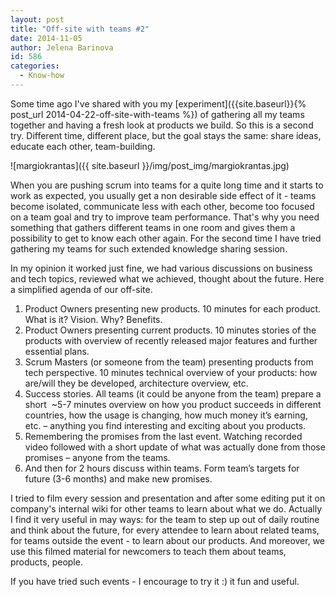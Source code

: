 ```yaml
---
layout: post
title: "Off-site with teams #2"
date: 2014-11-05
author: Jelena Barinova
id: 586
categories:
  - Know-how
---
```


Some time ago I've shared with you my [experiment]({{site.baseurl}}{% post_url 2014-04-22-off-site-with-teams %}) of gathering all my teams together and having a fresh look at products we build. So this is a second try. Different time, different place, but the goal stays the same: share ideas, educate each other, team-building.

![margiokrantas]({{ site.baseurl }}/img/post_img/margiokrantas.jpg)

When you are pushing scrum into teams for a quite long time and it starts to work as expected, you usually get a non desirable side effect of it - teams become isolated, communicate less with each other, become too focused on a team goal and try to improve team performance. That's why you need something that gathers different teams in one room and gives them a possibility to get to know each other again. For the second time I have tried gathering my teams for such extended knowledge sharing session.

In my opinion it worked just fine, we had various discussions on business and tech topics, reviewed what we achieved, thought about the future. Here a simplified agenda of our off-site.

1.  Product Owners presenting new products. 10 minutes for each product. What is it? Vision. Why? Benefits.
2.  Product Owners presenting current products. 10 minutes stories of the products with overview of recently released major features and further essential plans.
3.  Scrum Masters (or someone from the team) presenting products from tech perspective. 10 minutes technical overview of your products: how are/will they be developed, architecture overview, etc.
4.  Success stories. All teams (it could be anyone from the team) prepare a short  ~5-7 minutes overview on how you product succeeds in different countries, how the usage is changing, how much money it’s earning, etc. – anything you find interesting and exciting about you products.
5.  Remembering the promises from the last event. Watching recorded video followed with a short update of what was actually done from those promises – anyone from the teams.
6.  And then for 2 hours discuss within teams. Form team’s targets for future (3-6 months) and make new promises.

I tried to film every session and presentation and after some editing put it on company's internal wiki for other teams to learn about what we do. Actually I find it very useful in may ways: for the team to step up out of daily routine and think about the future, for every attendee to learn about related teams, for teams outside the event - to learn about our products. And moreover, we use this filmed material for newcomers to teach them about teams, products, people.

If you have tried such events - I encourage to try it :) it fun and useful.